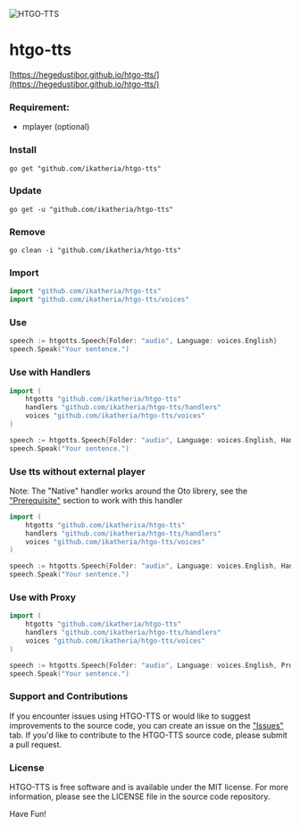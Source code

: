 ![HTGO-TTS](https://banners.beyondco.de/HTGO-TTS.png?theme=light&packageManager=&packageName=go+get+%22github.com%2Fhegedustibor%2Fhtgo-tts%22&pattern=bamboo&style=style_1&description=Text+to+Speech+Package+for+GoLang&md=1&showWatermark=0&fontSize=100px&images=volume-up)

# htgo-tts
[https://hegedustibor.github.io/htgo-tts/](https://hegedustibor.github.io/htgo-tts/)

### Requirement:
- mplayer (optional)

### Install
```
go get "github.com/ikatheria/htgo-tts"
```

### Update
```
go get -u "github.com/ikatheria/htgo-tts"
```

### Remove
```
go clean -i "github.com/ikatheria/htgo-tts"
```

### Import
```go
import "github.com/ikatheria/htgo-tts"
import "github.com/ikatheria/htgo-tts/voices"
```

### Use
```go
speech := htgotts.Speech{Folder: "audio", Language: voices.English}
speech.Speak("Your sentence.")
```

### Use with Handlers
```go
import (
    htgotts "github.com/ikatheria/htgo-tts"
    handlers "github.com/ikatheria/htgo-tts/handlers"
    voices "github.com/ikatheria/htgo-tts/voices"
)

speech := htgotts.Speech{Folder: "audio", Language: voices.English, Handler: &handlers.MPlayer{}}
speech.Speak("Your sentence.")
```

### Use tts without external player

Note: The "Native" handler works around the Oto librery, see the ["Prerequisite"](https://github.com/hajimehoshi/oto/blob/main/README.md#prerequisite) section to work with this handler 

```go
import (
    htgotts "github.com/ikatherisa/htgo-tts"
    handlers "github.com/ikatheria/htgo-tts/handlers"
    voices "github.com/ikatheria/htgo-tts/voices"
)

speech := htgotts.Speech{Folder: "audio", Language: voices.English, Handler: &handlers.Native{}}
speech.Speak("Your sentence.")
```

### Use with Proxy
```go
import (
    htgotts "github.com/ikatheria/htgo-tts"
    handlers "github.com/ikatheria/htgo-tts/handlers"
    voices "github.com/ikatheria/htgo-tts/voices"
)

speech := htgotts.Speech{Folder: "audio", Language: voices.English, Proxy: "https://..."}
speech.Speak("Your sentence.")
```

### Support and Contributions

If you encounter issues using HTGO-TTS or would like to suggest improvements to the source code, you can create an issue on the ["Issues"](https://github.com/hegedustibor/htgo-tts/issues) tab. If you'd like to contribute to the HTGO-TTS source code, please submit a pull request.

### License

HTGO-TTS is free software and is available under the MIT license. For more information, please see the LICENSE file in the source code repository.


Have Fun!
